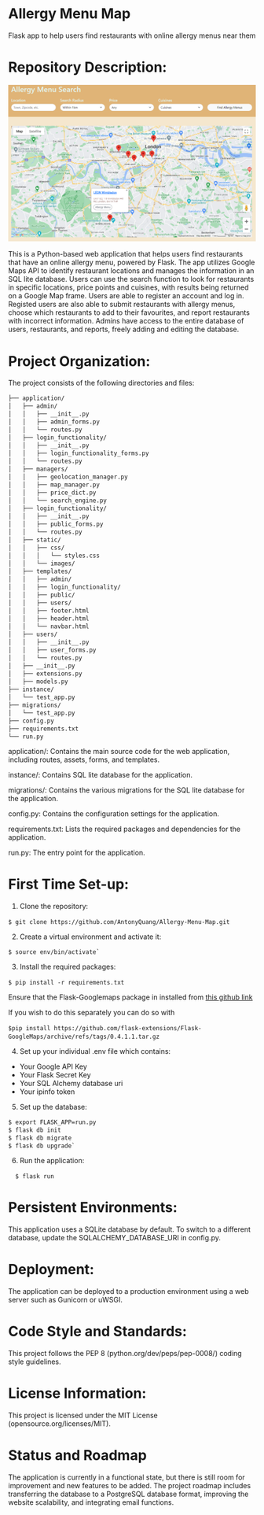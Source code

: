 # Allergy Menu Map
Flask app to help users find restaurants with online allergy menus near them

# Repository Description:

![Allergy Menu Map](application/static/images/allergy_menu_map.png)

This is a Python-based web application that helps users find restaurants that have an online allergy menu, powered by Flask. The app utilizes Google Maps API to identify restaurant locations and manages the information in an SQL lite database. Users can use the search function to look for restaurants in specific locations, price points and cuisines, with results being returned on a Google Map frame. Users are able to register an account and log in. Registed users are also able to submit restaurants with allergy menus, choose which restaurants to add to their favourites, and report restaurants with incorrect information. Admins have access to the entire database of users, restaurants, and reports, freely adding and editing the database.

# Project Organization:

The project consists of the following directories and files:

```
├── application/ 
│   ├── admin/
│   │   ├── __init__.py
│   │   ├── admin_forms.py
│   │   └── routes.py
│   ├── login_functionality/
│   │   ├── __init__.py
│   │   ├── login_functionality_forms.py
│   │   └── routes.py
│   ├── managers/
│   │   ├── geolocation_manager.py
│   │   ├── map_manager.py
│   │   ├── price_dict.py
│   │   └── search_engine.py
│   ├── login_functionality/
│   │   ├── __init__.py
│   │   ├── public_forms.py
│   │   └── routes.py
│   ├── static/
│   │   ├── css/
│   │   │   └── styles.css
│   │   └── images/
│   ├── templates/
│   │   ├── admin/
│   │   ├── login_functionality/
│   │   ├── public/
│   │   ├── users/
│   │   ├── footer.html
│   │   ├── header.html
│   │   └── navbar.html
│   ├── users/
│   │   ├── __init__.py
│   │   ├── user_forms.py
│   │   └── routes.py
│   ├── __init__.py
│   ├── extensions.py
│   ├── models.py
├── instance/
│   └── test_app.py
├── migrations/
│   └── test_app.py
├── config.py
├── requirements.txt
└── run.py
```

application/: Contains the main source code for the web application, including routes, assets, forms, and templates.

instance/: Contains SQL lite database for the application.

migrations/: Contains the various migrations for the SQL lite database for the application.

config.py: Contains the configuration settings for the application.

requirements.txt: Lists the required packages and dependencies for the application.

run.py: The entry point for the application.

# First Time Set-up:

1. Clone the repository:

```$ git clone https://github.com/AntonyQuang/Allergy-Menu-Map.git```

2. Create a virtual environment and activate it:

```$ python3 -m venv env 
$ source env/bin/activate`
```
3. Install the required packages:

```$ pip install -r requirements.txt```

Ensure that the Flask-Googlemaps package in installed from [this github link](https://github.com/flask-extensions/Flask-GoogleMaps/releases/tag/0.4.1.1)

If you wish to do this separately you can do so with

```$pip install https://github.com/flask-extensions/Flask-GoogleMaps/archive/refs/tags/0.4.1.1.tar.gz```

4. Set up your individual .env file which contains:
 - Your Google API Key
 - Your Flask Secret Key
 - Your SQL Alchemy database uri
 - Your ipinfo token

5. Set up the database:

```
$ export FLASK_APP=run.py
$ flask db init
$ flask db migrate
$ flask db upgrade`
```
6. Run the application:

`  $ flask run`

# Persistent Environments:

This application uses a SQLite database by default. To switch to a different database, update the SQLALCHEMY_DATABASE_URI in config.py.

# Deployment:

The application can be deployed to a production environment using a web server such as Gunicorn or uWSGI.

# Code Style and Standards:

This project follows the PEP 8 (python.org/dev/peps/pep-0008/) coding style guidelines.

# License Information:

This project is licensed under the MIT License (opensource.org/licenses/MIT).

# Status and Roadmap

The application is currently in a functional state, but there is still room for improvement and new features to be added. The project roadmap includes transferring the database to a PostgreSQL database format, improving the website scalability, and integrating email functions.
